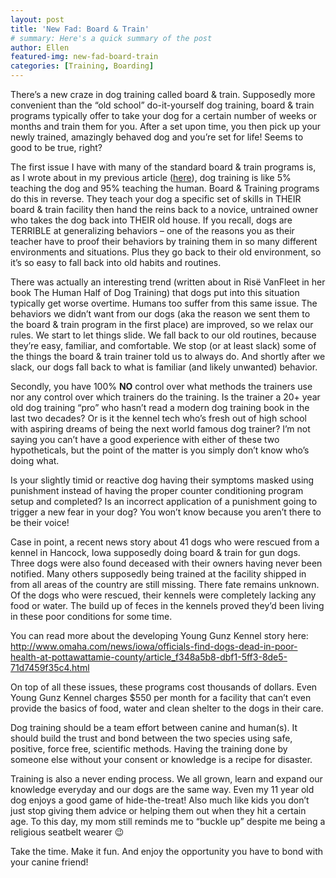 ```yaml
---
layout: post
title: 'New Fad: Board & Train'
# summary: Here's a quick summary of the post
author: Ellen
featured-img: new-fad-board-train
categories: [Training, Boarding]
---
```


There’s a new craze in dog training called board & train. Supposedly more convenient than the “old school” do-it-yourself dog training, board & train programs typically offer to take your dog for a certain number of weeks or months and train them for you. After a set upon time, you then pick up your newly trained, amazingly behaved dog and you’re set for life! Seems to good to be true, right?

The first issue I have with many of the standard board & train programs is, as I wrote about in my previous article ([here](https://www.underdogstriumph.org/the-art-of-human-training/)), dog training is like 5% teaching the dog and 95% teaching the human. Board & Training programs do this in reverse. They teach your dog a specific set of skills in THEIR board & train facility then hand the reins back to a novice, untrained owner who takes the dog back into THEIR old house. If you recall, dogs are TERRIBLE at generalizing behaviors – one of the reasons you as their teacher have to proof their behaviors by training them in so many different environments and situations. Plus they go back to their old environment, so it’s so easy to fall back into old habits and routines.

There was actually an interesting trend (written about in Risë VanFleet in her book The Human Half of Dog Training) that dogs put into this situation typically get worse overtime. Humans too suffer from this same issue. The behaviors we didn’t want from our dogs (aka the reason we sent them to the board & train program in the first place) are improved, so we relax our rules. We start to let things slide. We fall back to our old routines, because they’re easy, familiar, and comfortable. We stop (or at least slack) some of the things the board & train trainer told us to always do. And shortly after we slack, our dogs fall back to what is familiar (and likely unwanted) behavior.

Secondly, you have 100% **NO** control over what methods the trainers use nor any control over which trainers do the training. Is the trainer a 20+ year old dog training “pro” who hasn’t read a modern dog training book in the last two decades? Or is it the kennel tech who’s fresh out of high school with aspiring dreams of being the next world famous dog trainer? I’m not saying you can’t have a good experience with either of these two hypotheticals, but the point of the matter is you simply don’t know who’s doing what.

Is your slightly timid or reactive dog having their symptoms masked using punishment instead of having the proper counter conditioning program setup and completed? Is an incorrect application of a punishment going to trigger a new fear in your dog? You won’t know because you aren’t there to be their voice!

Case in point, a recent news story about 41 dogs who were rescued from a kennel in Hancock, Iowa supposedly doing board & train for gun dogs. Three dogs were also found deceased with their owners having never been notified. Many others supposedly being trained at the facility shipped in from all areas of the country are still missing. There fate remains unknown. Of the dogs who were rescued, their kennels were completely lacking any food or water. The build up of feces in the kennels proved they’d been living in these poor conditions for some time.

You can read more about the developing Young Gunz Kennel story here: http://www.omaha.com/news/iowa/officials-find-dogs-dead-in-poor-health-at-pottawattamie-county/article_f348a5b8-dbf1-5ff3-8de5-71d7459f35c4.html

On top of all these issues, these programs cost thousands of dollars. Even Young Gunz Kennel charges $550 per month for a facility that can’t even provide the basics of food, water and clean shelter to the dogs in their care.

Dog training should be a team effort between canine and human(s). It should build the trust and bond between the two species using safe, positive, force free, scientific methods. Having the training done by someone else without your consent or knowledge is a recipe for disaster.

Training is also a never ending process. We all grown, learn and expand our knowledge everyday and our dogs are the same way. Even my 11 year old dog enjoys a good game of hide-the-treat! Also much like kids you don’t just stop giving them advice or helping them out when they hit a certain age. To this day, my mom still reminds me to “buckle up” despite me being a religious seatbelt wearer 😉

Take the time. Make it fun. And enjoy the opportunity you have to bond with your canine friend!